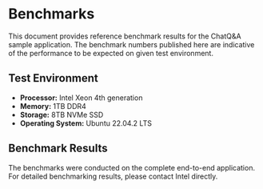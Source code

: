 # Benchmarks

This document provides reference benchmark results for the ChatQ&A sample application. The benchmark numbers published here are indicative of the performance to be expected on given test environment.

## Test Environment


- **Processor:** Intel Xeon 4th generation
- **Memory:** 1TB DDR4
- **Storage:** 8TB NVMe SSD
- **Operating System:** Ubuntu 22.04.2 LTS

## Benchmark Results

The benchmarks were conducted on the complete end-to-end application. For detailed benchmarking results, please contact Intel directly.